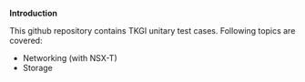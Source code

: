 **Introduction**

This github repository contains TKGI unitary test cases.
Following topics are covered:
* Networking (with NSX-T)
* Storage
